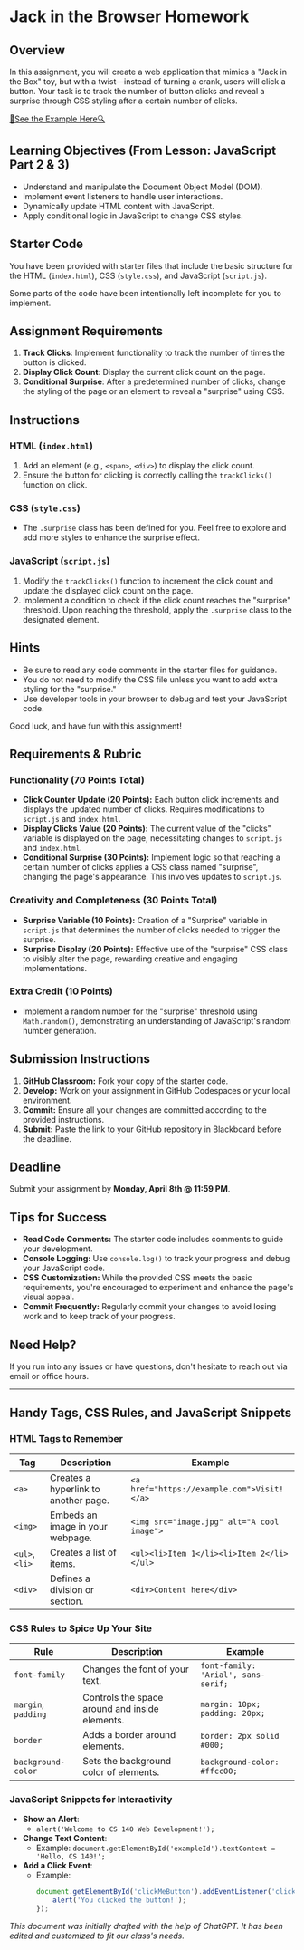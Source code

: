 # Jack in the Browser Homework

## Overview

In this assignment, you will create a web application that mimics a "Jack in the Box" toy, but with a twist—instead of turning a crank, users will click a button. Your task is to track the number of button clicks and reveal a surprise through CSS styling after a certain number of clicks.

[🔎See the Example Here🔍](https://purple-sand-0cee30710.4.azurestaticapps.net/jack-in-browser/)


## Learning Objectives (From Lesson: JavaScript Part 2 & 3)

- Understand and manipulate the Document Object Model (DOM).
- Implement event listeners to handle user interactions.
- Dynamically update HTML content with JavaScript.
- Apply conditional logic in JavaScript to change CSS styles.

## Starter Code

You have been provided with starter files that include the basic structure for the HTML (`index.html`), CSS (`style.css`), and JavaScript (`script.js`). 

Some parts of the code have been intentionally left incomplete for you to implement.

## Assignment Requirements

1. **Track Clicks**: Implement functionality to track the number of times the button is clicked.
2. **Display Click Count**: Display the current click count on the page.
3. **Conditional Surprise**: After a predetermined number of clicks, change the styling of the page or an element to reveal a "surprise" using CSS.


## Instructions

### HTML (`index.html`)

1. Add an element (e.g., `<span>`, `<div>`) to display the click count.
2. Ensure the button for clicking is correctly calling the `trackClicks()` function on click.

### CSS (`style.css`)

- The `.surprise` class has been defined for you. Feel free to explore and add more styles to enhance the surprise effect.

### JavaScript (`script.js`)

1. Modify the `trackClicks()` function to increment the click count and update the displayed click count on the page.
2. Implement a condition to check if the click count reaches the "surprise" threshold. Upon reaching the threshold, apply the `.surprise` class to the designated element.

## Hints

- Be sure to read any code comments in the starter files for guidance.
- You do not need to modify the CSS file unless you want to add extra styling for the "surprise."
- Use developer tools in your browser to debug and test your JavaScript code.

Good luck, and have fun with this assignment!

## Requirements & Rubric

### Functionality (70 Points Total)

- **Click Counter Update (20 Points):** Each button click increments and displays the updated number of clicks. Requires modifications to `script.js` and `index.html`.
- **Display Clicks Value (20 Points):** The current value of the "clicks" variable is displayed on the page, necessitating changes to `script.js` and `index.html`.
- **Conditional Surprise (30 Points):** Implement logic so that reaching a certain number of clicks applies a CSS class named "surprise", changing the page's appearance. This involves updates to `script.js`.

### Creativity and Completeness (30 Points Total)

- **Surprise Variable (10 Points):** Creation of a "Surprise" variable in `script.js` that determines the number of clicks needed to trigger the surprise.
- **Surprise Display (20 Points):** Effective use of the "surprise" CSS class to visibly alter the page, rewarding creative and engaging implementations.

### Extra Credit (10 Points)

- Implement a random number for the "surprise" threshold using `Math.random()`, demonstrating an understanding of JavaScript's random number generation.

## Submission Instructions

1. **GitHub Classroom:** Fork your copy of the starter code.
2. **Develop:** Work on your assignment in GitHub Codespaces or your local environment.
3. **Commit:** Ensure all your changes are committed according to the provided instructions.
4. **Submit:** Paste the link to your GitHub repository in Blackboard before the deadline.

## Deadline

Submit your assignment by **Monday, April 8th @ 11:59 PM**.

## Tips for Success

- **Read Code Comments:** The starter code includes comments to guide your development.
- **Console Logging:** Use `console.log()` to track your progress and debug your JavaScript code.
- **CSS Customization:** While the provided CSS meets the basic requirements, you're encouraged to experiment and enhance the page's visual appeal.
- **Commit Frequently:** Regularly commit your changes to avoid losing work and to keep track of your progress.

## Need Help?

If you run into any issues or have questions, don't hesitate to reach out via email or office hours.

---

## Handy Tags, CSS Rules, and JavaScript Snippets

### HTML Tags to Remember

| Tag        | Description                           | Example                                 |
|------------|---------------------------------------|-----------------------------------------|
| `<a>`      | Creates a hyperlink to another page.  | `<a href="https://example.com">Visit!</a>` |
| `<img>`    | Embeds an image in your webpage.      | `<img src="image.jpg" alt="A cool image">` |
| `<ul>`, `<li>` | Creates a list of items.             | `<ul><li>Item 1</li><li>Item 2</li></ul>`   |
| `<div>`    | Defines a division or section.        | `<div>Content here</div>`               |

### CSS Rules to Spice Up Your Site

| Rule              | Description                                | Example                               |
|-------------------|--------------------------------------------|---------------------------------------|
| `font-family`     | Changes the font of your text.             | `font-family: 'Arial', sans-serif;`   |
| `margin`, `padding` | Controls the space around and inside elements. | `margin: 10px; padding: 20px;`        |
| `border`          | Adds a border around elements.             | `border: 2px solid #000;`             |
| `background-color`| Sets the background color of elements.     | `background-color: #ffcc00;`          |

### JavaScript Snippets for Interactivity

- **Show an Alert**:
  - `alert('Welcome to CS 140 Web Development!');`
- **Change Text Content**:
  - Example: `document.getElementById('exampleId').textContent = 'Hello, CS 140!';`
- **Add a Click Event**:
  - Example:
    ```javascript
    document.getElementById('clickMeButton').addEventListener('click', function() {
        alert('You clicked the button!');
    });
    ```

*This document was initially drafted with the help of ChatGPT. It has been edited and customized to fit our class's needs.*
